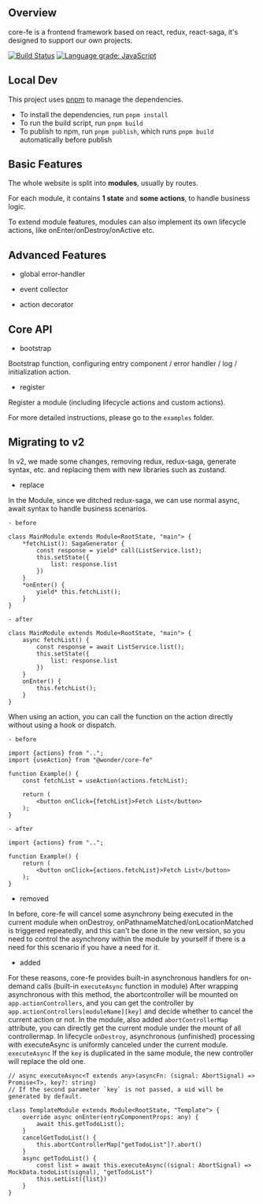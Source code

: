 ## Overview

core-fe is a frontend framework based on react, redux, react-saga, it's designed to support our own projects.

[![Build Status](https://github.com/neowu/core-fe-project/workflows/build/badge.svg)](https://github.com/neowu/core-fe-project/actions)
[![Language grade: JavaScript](https://img.shields.io/lgtm/grade/javascript/g/neowu/core-fe-project.svg?logo=lgtm&logoWidth=18)](https://lgtm.com/projects/g/neowu/core-fe-project/context:javascript)

## Local Dev

This project uses [pnpm](https://pnpm.io/) to manage the dependencies.

- To install the dependencies, run `pnpm install`
- To run the build script, run `pnpm build`
- To publish to npm, run `pnpm publish`, which runs `pnpm build` automatically before publish

## Basic Features

The whole website is split into **modules**, usually by routes.

For each module, it contains **1 state** and **some actions**, to handle business logic.

To extend module features, modules can also implement its own lifecycle actions, like onEnter/onDestroy/onActive etc.

## Advanced Features

- global error-handler

- event collector

- action decorator

## Core API

- bootstrap

Bootstrap function, configuring entry component / error handler / log / initialization action.

- register

Register a module (including lifecycle actions and custom actions).

For more detailed instructions, please go to the `examples` folder.

## Migrating to v2
In v2, we made some changes, removing redux, redux-saga, generate syntax, etc. and replacing them with new libraries such as zustand.

- replace

In the Module, since we ditched redux-saga, we can use normal async, await syntax to handle business scenarios.

    - before
```
class MainModule extends Module<RootState, "main"> {
    *fetchList(): SagaGenerator {
        const response = yield* call(ListService.list);
        this.setState({
            list: response.list
        })
    }
    *onEnter() {
        yield* this.fetchList();
    }
}
```
    - after 
```
class MainModule extends Module<RootState, "main"> {
    async fetchList() {
        const response = await ListService.list();
        this.setState({
            list: response.list
        })
    }
    onEnter() {
        this.fetchList();
    }
}
```
When using an action, you can call the function on the action directly without using a hook or dispatch.

    - before
```
import {actions} from "..";
import {useAction} from "@wonder/core-fe"

function Example() {
    const fetchList = useAction(actions.fetchList);

    return (
        <button onClick={fetchList}>Fetch List</button>
    );
}
```
    - after
```
import {actions} from "..";

function Example() {
    return (
        <button onClick={actions.fetchList}>Fetch List</button>
    );
}
```

- removed

In before, core-fe will cancel some asynchrony being executed in the current module when onDestroy, onPathnameMatched/onLocationMatched is triggered repeatedly, and this can't be done in the new version, so you need to control the asynchrony within the module by yourself if there is a need for this scenario if you have a need for it.

- added

For these reasons, core-fe provides built-in asynchronous handlers for on-demand calls (built-in `executeAsync` function in module)
After wrapping asynchronous with this method, the abortcontroller will be mounted on `app.actionControllers`, and you can get the controller by `app.actionControllers[moduleName][key]` and decide whether to cancel the current action or not.
In the module, also added `abortControllerMap` attribute, you can directly get the current module under the mount of all controllermap.
In lifecycle `onDestroy`, asynchronous (unfinished) processing with executeAsync is uniformly canceled under the current module.
`executeAsync` If the `key` is duplicated in the same module, the new controller will replace the old one.
```
// async executeAsync<T extends any>(asyncFn: (signal: AbortSignal) => Promise<T>, key?: string)
// If the second parameter `key` is not passed, a uid will be generated by default.

class TemplateModule extends Module<RootState, "Template"> {
    override async onEnter(entryComponentProps: any) {
        await this.getTodoList();
    }
    cancelGetTodoList() {
        this.abortControllerMap["getTodoList"]?.abort()
    }
    async getTodoList() {
        const list = await this.executeAsync((signal: AbortSignal) => MockData.todoList(signal), "getTodoList")
        this.setList({list})
    }
}
```